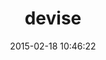 ---
layout: post
title:  "devise"
repo:   "plataformatec/devise"
date:   2015-02-18 10:46:22
gemurl: https://github.com/plataformatec/devise
---